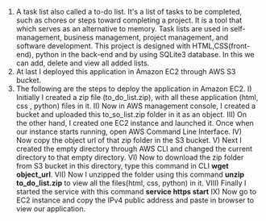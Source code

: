 1) A task list also called a to-do list. It's a list of tasks to be completed, such as chores or steps toward completing a project. It is a tool that which serves as an alternative to memory. Task lists are used in self-management, business management, project management, and software development. This project is designed with HTML,CSS(front-end), python in the back-end and by using SQLite3 database. In this we can add, delete and view all added lists.
2) At last I deployed this application in Amazon EC2 through AWS S3 bucket. 
3) The following are the steps to deploy the application in Amazon EC2.
      I) Initially I created a zip file (to_do_list.zip), with all these application (html, css , python) files in it.
      II) Now in AWS management console, I created a bucket and uploaded this to_so_list.zip folder in it as an object.
      III) On the other hand, I created one EC2 instance and launched it. Once when our instance starts running, open AWS Command Line Interface.
      IV) Now copy the object url of that zip folder in the S3 bucket.
      V) Next I created the empty directory through AWS CLI and changed the current directory to that empty directory.
      VI) Now to download the zip folder from S3 bucket in this directory, type this command in CLI **wget object_url**.
      VII) Now I unzipped the folder using this command **unzip to_do_list.zip** to view all the files(html, css, python) in it.
      VIII) Finally I started the service with this command **service https start**
      IX) Now go to EC2 instance and copy the IPv4 public address and paste in browser to view our application. 
